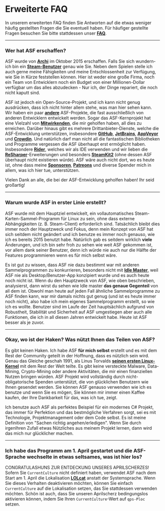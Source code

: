 # Erweiterte FAQ

In unserem erweiterten FAQ finden Sie Antworten auf die etwas weniger häufig gestellten Fragen die Sie eventuell haben. Für häufiger gestellte Fragen besuchen Sie bitte stattdessen unser **[FAQ](https://github.com/JustArchiNET/ArchiSteamFarm/wiki/FAQ-de-DE)**.

---

### Wer hat ASF erschaffen?

ASF wurde von **[Archi](https://github.com/JustArchi)** im Oktober 2015 erschaffen. Falls Sie sich wundern- ich bin ein **[Steam-Benutzer](https://steamcommunity.com/profiles/76561198006963719)** genau wie Sie. Neben dem Spielen stelle ich auch gerne meine Fähigkeiten und meine Entschlossenheit zur Verfügung, wie Sie in Kürze feststellen können. Hier ist weder eine große Firma, noch ein Team von Entwicklern noch ein Budget von einer Millionen-Dollar verfügbar um das alles abzudecken - Nur ich, der Dinge repariert, die noch nicht kaputt sind.

ASF ist jedoch ein Open-Source-Projekt, und ich kann nicht genug ausdrücken, dass ich nicht hinter allem stehe, was man hier sehen kann. Wir haben ein paar **[andere](https://github.com/JustArchiNET?q=ASF-)** ASF-Projekte, die fast ausschließlich von anderen Entwicklern entwickelt werden. Sogar das ASF-Kernprojekt hat eine Vielzahl von **[Mitwirkenden](https://github.com/JustArchiNET/ArchiSteamFarm/graphs/contributors)**, die mir geholfen haben, all dies zu erreichen. Darüber hinaus gibt es mehrere Drittanbieter-Dienste, welche die ASF-Entwicklung unterstützen, insbesondere **[GitHub](https://github.com)**, **[JetBrains](https://www.jetbrains.com)**, **[AppVeyor](https://www.appveyor.com)** und **[Crowdin](https://crowdin.com)**. Und natürlich darf man nicht all die fantastischen Bibliotheken und Programme vergessen die ASF überhaupt erst ermöglicht haben. Insbesondere **[Rider](https://www.jetbrains.com/rider)**, welches wir als IDE verwenden und wir lieben die **[ReSharper](https://www.jetbrains.com/resharper)**-Erweiterungen und besonders **[SteamKit2](https://github.com/SteamRE/SteamKit)** (ohne dessen ASF überhaupt nicht existieren würde). ASF wäre auch nicht dort, wo es heute ist, ohne dass meine **[Sponsoren](https://github.com/sponsors/JustArchi)**, **[Patreons](https://www.patreon.com/JustArchi)** und diverse Spender mich in allem, was ich hier tue, unterstützen.

Vielen Dank an alle, die bei der ASF-Entwicklung geholfen haben! Ihr seid großartig!

---

### Warum wurde ASF in erster Linie erstellt?

ASF wurde mit dem Hauptziel entwickelt, ein vollautomatisches Steam-Karten-Sammel-Programm für Linux zu sein, ohne dass externe Abhängigkeiten (z. B. Steam-Client) erforderlich sind. Tatsächlich bleibt dies immer noch der Hauptzweck und Fokus, denn mein Konzept von ASF hat sich seitdem nicht geändert und ich benutze es immer noch genauso, wie ich es bereits 2015 benutzt habe. Natürlich gab es seitdem wirklich **viele** Änderungen, und ich bin sehr froh zu sehen wie weit ASF gekommen ist, vor allem dank seiner Benutzer, denn ich würde nie auch nur die Hälfte der Features programmieren wenn es für mich selbst wäre.

Es ist gut zu wissen, dass ASF nie dazu bestimmt war mit anderen Sammelprogrammen zu konkurrieren, besonders nicht mit **[Idle Master](https://www.steamidlemaster.com)**, weil ASF nie als Desktop/Benutzer-App konzipiert wurde und es auch heute noch nicht ist. Wenn du den Hauptzweck von ASF, wie oben beschrieben, analysierst, dann wirst du sehen wie Idle master **das genaue Gegenteil** von all dem ist. Obwohl man heute auf jeden Fall ähnliche Sammelprogramme zu ASF finden kann, war mir damals nichts gut genug (und ist es heute immer noch nicht), also habe ich mein eigenes Sammelprogramm erstellt, so wie ich es wollte. Benutzer sind im Laufe der Zeit hauptsächlich aufgrund von Robustheit, Stabilität und Sicherheit auf ASF umgestiegen aber auch alle Funktionen, die ich in all diesen Jahren entwickelt habe. Heute ist ASF besser als je zuvor.

---

### Okay, wo ist der Haken? Was nützt Ihnen das Teilen von ASF?

Es gibt keinen Haken. Ich habe ASF **für mich selbst** erstellt und es mit dem Rest der Community geteilt in der Hoffnung, dass es nützlich sein wird. Genau das Gleiche geschah 1991, als Linus Torvalds **[seinen ersten Linux-Kernel](https://groups.google.com/forum/#!msg/comp.os.Minix/dlNtH7RRrGA/SwRavCzVE7gJ)** mit dem Rest der Welt teilte. Es gibt keine versteckte Malware, Data-Mining, Crypto-Mining oder andere Aktivitäten, die mir einen finanziellen Nutzen bringen würden. ASF Projekt wird vollständig durch nicht-obligatorische Spenden unterstützt, die von glücklichen Benutzern wie Ihnen gesendet werden. Sie können ASF genauso verwenden wie ich es benutze und wenn Sie es mögen, Sie können mir immer einen Kaffee kaufen, der Ihre Dankbarkeit für das, was ich tue, zeigt.

Ich benutze auch ASF als perfektes Beispiel für ein modernes C# Projekt, das immer für Perfektion und das bestmögliche Verfahren sorgt, sei es mit Technologie, Projektmanagement oder dem Code selbst. Es ist meine Definition von "Sachen richtig angehen/erledigen". Wenn Sie durch irgenIhren Zufall etwas Nützliches aus meinem Projekt lernen, dann wird das mich nur glücklicher machen.

---

### Ich habe das Programm am 1. April gestartet und die ASF-Sprache wechselte in etwas seltsames, was ist hier los?

CONGRATULASHUNS ZUR ENTDECKUNG UNSERES APRILSCHERZES! Sofern Sie `CurrentCulture` nicht definiert haben, verwendet ASF nach dem Start am 1. April die Lokalisation **[LOLcat](https://en.wikipedia.org/wiki/Lolcat)** anstatt der Systemsprache. Wenn Sie dieses Verhalten deaktivieren möchten, können Sie einfach `CurrentCulture` auf die Lokalisation setzen, das Sie stattdessen verwenden möchten. Schön ist auch, dass Sie unseren Aprilscherz bedingungslos aktivieren können, indem Sie Ihren `CurrentCulture`-Wert auf `qps-Ploc` setzen.